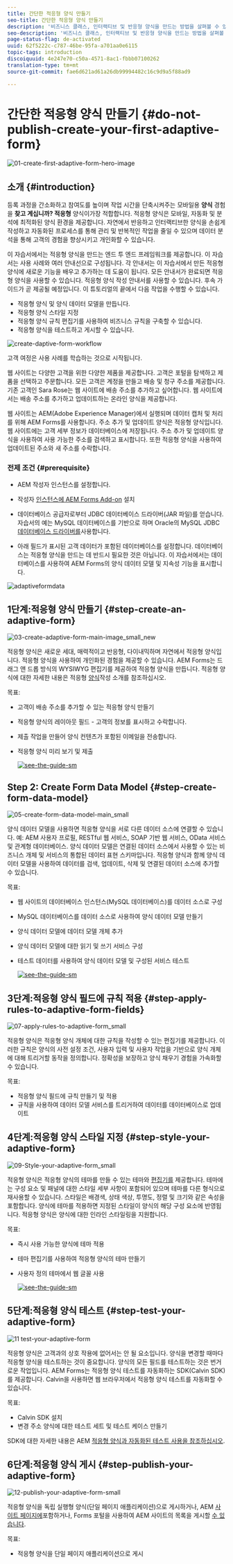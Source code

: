 ```yaml
---
title: 간단한 적응형 양식 만들기
seo-title: 간단한 적응형 양식 만들기
description: '비즈니스 클래스, 인터랙티브 및 반응형 양식을 만드는 방법을 살펴볼 수 있습니다. '
seo-description: '비즈니스 클래스, 인터랙티브 및 반응형 양식을 만드는 방법을 살펴볼 수 있습니다. '
page-status-flag: de-activated
uuid: 62f5222c-c787-46be-95fa-a701aa0e6115
topic-tags: introduction
discoiquuid: 4e247e70-c50a-4571-8ac1-fbbb07100262
translation-type: tm+mt
source-git-commit: fae6d621ad61a26db99994482c16c9d9a5f88ad9

---
```



# 간단한 적응형 양식 만들기 {#do-not-publish-create-your-first-adaptive-form}

![01-create-first-adaptive-form-hero-image](assets/01-create-first-adaptive-form-hero-image.png)

## 소개 {#introduction}

등록 과정을 간소화하고 참여도를 높이며 작업 시간을 단축시켜주는 모바일용 **양식** 경험을 **찾고 계십니까? 적응형** 양식이가장 적합합니다. 적응형 양식은 모바일, 자동화 및 분석에 최적화된 양식 환경을 제공합니다. 자연에서 반응하고 인터랙티브한 양식을 손쉽게 작성하고 자동화된 프로세스를 통해 관리 및 반복적인 작업을 줄일 수 있으며 데이터 분석을 통해 고객의 경험을 향상시키고 개인화할 수 있습니다.

이 자습서에서는 적응형 양식을 만드는 엔드 투 엔드 프레임워크를 제공합니다. 이 자습서는 사용 사례와 여러 안내선으로 구성됩니다. 각 안내서는 이 자습서에서 만든 적응형 양식에 새로운 기능을 배우고 추가하는 데 도움이 됩니다. 모든 안내서가 완료되면 적응형 양식을 사용할 수 있습니다. 적응형 양식 작성 안내서를 사용할 수 있습니다. 후속 가이드가 곧 제공될 예정입니다. 이 튜토리얼의 끝에서 다음 작업을 수행할 수 있습니다.

* 적응형 양식 및 양식 데이터 모델을 만듭니다.
* 적응형 양식 스타일 지정
* 적응형 양식 규칙 편집기를 사용하여 비즈니스 규칙을 구축할 수 있습니다.
* 적응형 양식을 테스트하고 게시할 수 있습니다.

![create-daptive-form-workflow](assets/create-daptive-form-workflow.png)

고객 여정은 사용 사례를 학습하는 것으로 시작됩니다.

웹 사이트는 다양한 고객을 위한 다양한 제품을 제공합니다. 고객은 포털을 탐색하고 제품을 선택하고 주문합니다. 모든 고객은 계정을 만들고 배송 및 청구 주소를 제공합니다. 기존 고객인 Sara Rose는 웹 사이트에 배송 주소를 추가하고 싶어합니다. 웹 사이트에서는 배송 주소를 추가하고 업데이트하는 온라인 양식을 제공합니다.

웹 사이트는 AEM(Adobe Experience Manager)에서 실행되며 데이터 캡처 및 처리를 위해 AEM Forms를 사용합니다. 주소 추가 및 업데이트 양식은 적응형 양식입니다. 웹 사이트에는 고객 세부 정보가 데이터베이스에 저장됩니다. 주소 추가 및 업데이트 양식을 사용하여 사용 가능한 주소를 검색하고 표시합니다. 또한 적응형 양식을 사용하여 업데이트된 주소와 새 주소를 수락합니다.

### 전제 조건 {#prerequisite}

* AEM 작성자 인스턴스를 설정합니다.
* 작성자 [인스턴스에 AEM Forms Add-on](/help/forms/using/installing-configuring-aem-forms-osgi.md) 설치
* 데이터베이스 공급자로부터 JDBC 데이터베이스 드라이버(JAR 파일)를 얻습니다. 자습서의 예는 MySQL 데이터베이스를 기반으로 하며 Oracle의 MySQL JDBC [데이터베이스 드라이버를](https://dev.mysql.com/downloads/connector/j/5.1.html)사용합니다.

* 아래 필드가 표시된 고객 데이터가 포함된 데이터베이스를 설정합니다. 데이터베이스는 적응형 양식을 만드는 데 반드시 필요한 것은 아닙니다. 이 자습서에서는 데이터베이스를 사용하여 AEM Forms의 양식 데이터 모델 및 지속성 기능을 표시합니다.

![adaptiveformdata](assets/adaptiveformdata.png)

## 1단계:적응형 양식 만들기 {#step-create-an-adaptive-form}

![03-create-adaptive-form-main-image_small_new](assets/03-create-adaptive-form-main-image_small_new.png)

적응형 양식은 새로운 세대, 매력적이고 반응형, 다이내믹하며 자연에서 적응형 양식입니다. 적응형 양식을 사용하여 개인화된 경험을 제공할 수 있습니다. AEM Forms는 드래그 앤 드롭 방식의 WYSIWYG 편집기를 제공하여 적응형 양식을 만듭니다. 적응형 양식에 대한 자세한 내용은 적응형 [양식](/help/forms/using/introduction-forms-authoring.md)작성 소개를 참조하십시오.

목표:

* 고객이 배송 주소를 추가할 수 있는 적응형 양식 만들기
* 적응형 양식의 레이아웃 필드 - 고객의 정보를 표시하고 수락합니다.
* 제출 작업을 만들어 양식 컨텐츠가 포함된 이메일을 전송합니다.
* 적응형 양식 미리 보기 및 제출

   [ ![see-the-guide-sm](assets/see-the-guide-sm.png)](create-adaptive-form.md)

## Step 2: Create Form Data Model {#step-create-form-data-model}

![05-create-form-data-model-main_small](assets/05-create-form-data-model-main_small.png)

양식 데이터 모델을 사용하면 적응형 양식을 서로 다른 데이터 소스에 연결할 수 있습니다. 예: AEM 사용자 프로필, RESTful 웹 서비스, SOAP 기반 웹 서비스, OData 서비스 및 관계형 데이터베이스. 양식 데이터 모델은 연결된 데이터 소스에서 사용할 수 있는 비즈니스 개체 및 서비스의 통합된 데이터 표현 스키마입니다. 적응형 양식과 함께 양식 데이터 모델을 사용하여 데이터를 검색, 업데이트, 삭제 및 연결된 데이터 소스에 추가할 수 있습니다.

목표:

* 웹 사이트의 데이터베이스 인스턴스(MySQL 데이터베이스)를 데이터 소스로 구성
* MySQL 데이터베이스를 데이터 소스로 사용하여 양식 데이터 모델 만들기
* 양식 데이터 모델에 데이터 모델 개체 추가
* 양식 데이터 모델에 대한 읽기 및 쓰기 서비스 구성
* 테스트 데이터를 사용하여 양식 데이터 모델 및 구성된 서비스 테스트

   [ ![see-the-guide-sm](assets/see-the-guide-sm.png)](create-form-data-model.md)

## 3단계:적응형 양식 필드에 규칙 적용 {#step-apply-rules-to-adaptive-form-fields}

![07-apply-rules-to-adaptive-form_small](assets/07-apply-rules-to-adaptive-form_small.png)

적응형 양식은 적응형 양식 개체에 대한 규칙을 작성할 수 있는 편집기를 제공합니다. 이러한 규칙은 양식의 사전 설정 조건, 사용자 입력 및 사용자 작업을 기반으로 양식 개체에 대해 트리거할 동작을 정의합니다. 정확성을 보장하고 양식 채우기 경험을 가속화할 수 있습니다.

목표:

* 적응형 양식 필드에 규칙 만들기 및 적용
* 규칙을 사용하여 데이터 모델 서비스를 트리거하여 데이터를 데이터베이스로 업데이트

## 4단계:적응형 양식 스타일 지정 {#step-style-your-adaptive-form}

![09-Style-your-adaptive-form_small](assets/09-Style-your-adaptive-form_small.png)

적응형 양식은 적응형 양식의 테마를 만들 수 있는 테마와 [편집기를](/help/forms/using/themes.md) 제공합니다. 테마에는 구성 요소 및 패널에 대한 스타일 세부 사항이 포함되어 있으며 테마를 다른 형식으로 재사용할 수 있습니다. 스타일은 배경색, 상태 색상, 투명도, 정렬 및 크기와 같은 속성을 포함합니다. 양식에 테마를 적용하면 지정된 스타일이 양식의 해당 구성 요소에 반영됩니다. 적응형 양식은 양식에 대한 인라인 스타일링을 지원합니다.

목표:

* 즉시 사용 가능한 양식에 테마 적용
* 테마 편집기를 사용하여 적응형 양식의 테마 만들기
* 사용자 정의 테마에서 웹 글꼴 사용

   [ ![see-the-guide-sm](assets/see-the-guide-sm.png)](style-your-adaptive-form.md)

## 5단계:적응형 양식 테스트 {#step-test-your-adaptive-form}

![11 test-your-adaptive-form](assets/11-test-your-adaptive-form.png)

적응형 양식은 고객과의 상호 작용에 없어서는 안 될 요소입니다. 양식을 변경할 때마다 적응형 양식을 테스트하는 것이 중요합니다. 양식의 모든 필드를 테스트하는 것은 번거로운 작업입니다. AEM Forms는 적응형 양식 테스트를 자동화하는 SDK(Calvin SDK)를 제공합니다. Calvin을 사용하면 웹 브라우저에서 적응형 양식 테스트를 자동화할 수 있습니다.

목표:

* Calvin SDK 설치
* 변경 주소 양식에 대한 테스트 세트 및 테스트 케이스 만들기

SDK에 대한 자세한 내용은 AEM [적응형 양식과 자동화된 테스트 사용을 참조하십시오](/help/forms/using/calvin.md).

## 6단계:적응형 양식 게시 {#step-publish-your-adaptive-form}

![12-publish-your-adaptive-form-small](assets/12-publish-your-adaptive-form-_small.png)

적응형 양식을 독립 실행형 양식(단일 페이지 애플리케이션)으로 게시하거나, AEM [사이트 페이지에](/help/forms/using/embed-adaptive-form-aem-sites.md)포함하거나, Forms 포털을 사용하여 AEM 사이트의 목록을 게시할 [수 있습니다](/help/forms/using/introduction-publishing-forms.md).

목표:

* 적응형 양식을 단일 페이지 애플리케이션으로 게시

